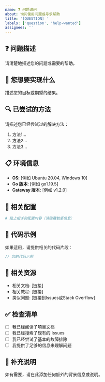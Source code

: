 ```yaml
---
name: ❓ 问题询问
about: 询问使用问题或寻求帮助
title: '[QUESTION] '
labels: ['question', 'help-wanted']
assignees: ''
---
```


## ❓ 问题描述

请清楚地描述您的问题或需要的帮助。

## 🎯 您想要实现什么

描述您的目标或期望的结果。

## 🔍 已尝试的方法

请描述您已经尝试过的解决方法：

1. 方法1...
2. 方法2...
3. 方法3...

## 📋 环境信息

- **OS**: [例如 Ubuntu 20.04, Windows 10]
- **Go 版本**: [例如 go1.19.5]
- **Gateway 版本**: [例如 v1.2.0]

## 📄 相关配置

```yaml
# 贴上相关的配置内容（请隐藏敏感信息）
```

## 📝 代码示例

如果适用，请提供相关的代码片段：

```go
// 您的代码示例
```

## 🔗 相关资源

- 相关文档: [链接]
- 相关教程: [链接]
- 类似问题: [链接到Issues或Stack Overflow]

## ✅ 检查清单

- [ ] 我已经阅读了项目文档
- [ ] 我已经搜索了现有的 Issues
- [ ] 我已经尝试了基本的故障排除
- [ ] 我提供了足够的信息来理解问题

## 💬 补充说明

如有需要，请在此添加任何额外的背景信息或说明。 